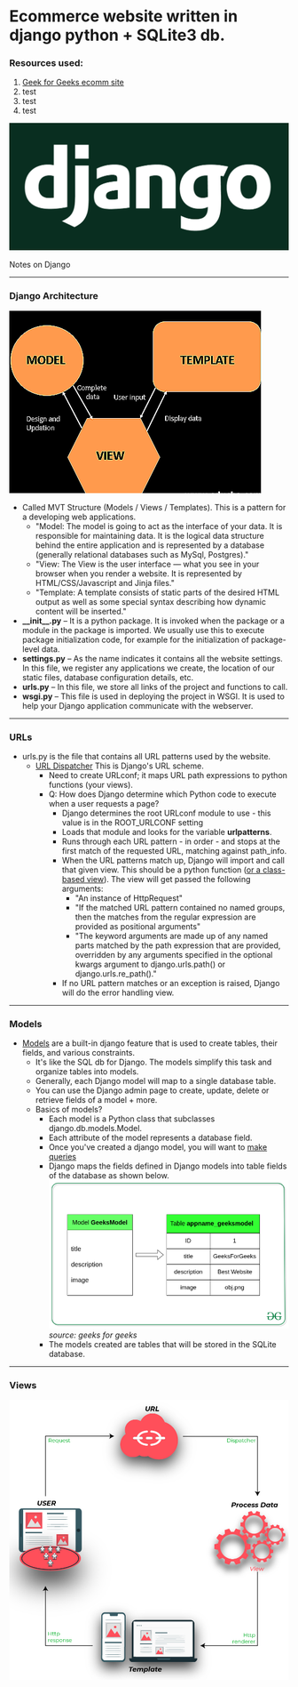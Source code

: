 # Ecommerce website written in django python + SQLite3 db.

### Resources used:

1. [Geek for Geeks ecomm site](https://www.geeksforgeeks.org/e-commerce-website-using-django/)
2. test
3. test
4. test

![djangologo](images/djangologo.png)

Notes on Django

---

### Django Architecture
![djangoarch](images/djangoarch.png)
* Called MVT Structure (Models / Views / Templates). This is a pattern for a developing web applications.
  * "Model: The model is going to act as the interface of your data. It is responsible for maintaining data. It is the logical data structure behind the entire application and is represented by a database (generally relational databases such as MySql, Postgres)."
  * "View: The View is the user interface — what you see in your browser when you render a website. It is represented by HTML/CSS/Javascript and Jinja files."
  * "Template: A template consists of static parts of the desired HTML output as well as some special syntax describing how dynamic content will be inserted."
* **\_\_init\_\_.py** – It is a python package. It is invoked when the package or a module in the package is imported. We usually use this to execute package initialization code, for example for the initialization of package-level data.
* **settings.py** – As the name indicates it contains all the website settings. In this file, we register any applications we create, the location of our static files, database configuration details, etc.
* **urls.py** – In this file, we store all links of the project and functions to call.
* **wsgi.py** – This file is used in deploying the project in WSGI. It is used to help your Django application communicate with the webserver.

---

### URLs
* urls.py is the file that contains all URL patterns used by the website.
  * [URL Dispatcher](https://docs.djangoproject.com/en/4.0/topics/http/urls/) This is Django's URL scheme.
    * Need to create URLconf; it maps URL path expressions to python functions (your views).
    * Q: How does Django determine which Python code to execute when a user requests a page?
      * Django determines the root URLconf module to use - this value is in the ROOT_URLCONF setting
      * Loads that module and looks for the variable **urlpatterns**. 
      * Runs through each URL pattern - in order - and stops at the first match of the requested URL, matching against path_info.
      * When the URL patterns match up, Django will import and call that given view. This should be a python function ([or a class-based view](https://docs.djangoproject.com/en/4.0/topics/class-based-views/)). The view will get passed the following arguments:
        * "An instance of HttpRequest"
        * "If the matched URL pattern contained no named groups, then the matches from the regular expression are provided as positional arguments"
        * "The keyword arguments are made up of any named parts matched by the path expression that are provided, overridden by any arguments specified in the optional kwargs argument to django.urls.path() or django.urls.re_path()."
      * If no URL pattern matches or an exception is raised, Django will do the error handling view.

---

### Models
* [Models](https://www.geeksforgeeks.org/django-models/) are a built-in django feature that is used to create tables, their fields, and various constraints.
  * It's like the SQL db for Django. The models simplify this task and organize tables into models. 
  * Generally, each Django model will map to a single database table.
  * You can use the Django admin page to create, update, delete or retrieve fields of a model + more.
  * Basics of models?
    * Each model is a Python class that subclasses django.db.models.Model.
    * Each attribute of the model represents a database field.
    * Once you've created a django model, you will want to [make queries](https://docs.djangoproject.com/en/3.0/topics/db/queries/)
    * Django maps the fields defined in Django models into table fields of the database as shown below. 
    ![geekmodeltable](images/geek-for-geek-models-table.png) *source: geeks for geeks*
    * The models created are tables that will be stored in the SQLite database.

---

### Views
![django-views](images/django-views.jpg)